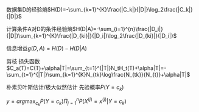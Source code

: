 数据集D的经验熵$H(D)=-\sum_{k=1}^{K}\frac{|C_k|}{|D|}\log_2\frac{|C_k|}{|D|}$

计算条件A对D的条件经验熵$H(D|A)=-\sum_{i=1}^{n}\frac{|D_i|}{|D|}\sum_{k=1}^{K}\frac{|D_{ki}|}{|D_i|}\log_2\frac{|D_{ki}|}{|D_i|}$

信息增益$g(D,A)=H(D)-H(D|A)$

剪枝 损失函数$C_a(T)=C(T)+\alpha|T|=\sum_{t=1}^{|T|}N_tH_t(T)+\alpha|T|=-\sum_{t=1}^{|T|}\sum_{k=1}^{K}N_{tk}\log\frac{N_{tk}}{N_{t}}+\alpha|T|$

朴素贝叶斯估计/极大似然估计
先验概率$P(Y=c_k)$

$y=arg\max_{c_k}P(Y=c_k)\Pi_{j=1}^nP(X^{(j)}=x^{(j)}|Y=c_k)$